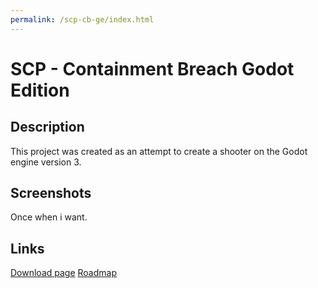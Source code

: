 ```yaml
---
permalink: /scp-cb-ge/index.html
---
```

# SCP - Containment Breach Godot Edition

## Description
This project was created as an attempt to create a shooter on the Godot engine version 3.

## Screenshots
Once when i want.

## Links
[Download page](/scp-cb-ge/downloads.html)
[Roadmap](/scp-cb-ge/roadmap.html)
